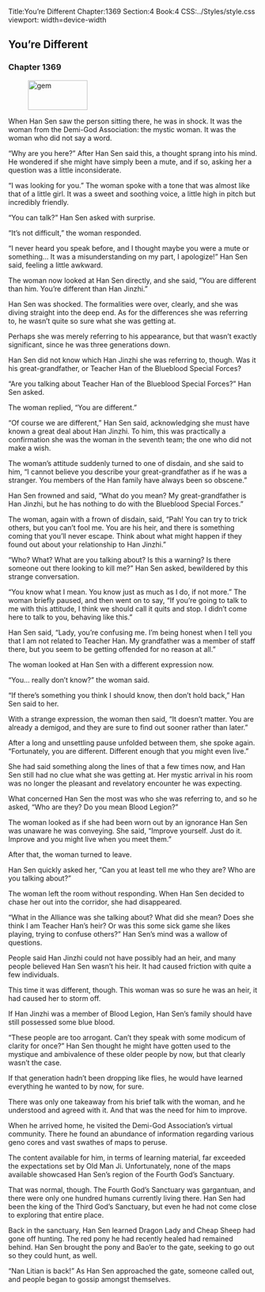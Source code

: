 Title:You’re Different 
Chapter:1369 
Section:4 
Book:4 
CSS:../Styles/style.css 
viewport: width=device-width
  
## You’re Different
### Chapter 1369
  
<figure>
	<img src="../Images/gem.gif" alt="gem" id="gem" width="120" height="60" />
</figure>
  

  
When Han Sen saw the person sitting there, he was in shock. It was the woman from the Demi-God Association: the mystic woman. It was the woman who did not say a word.

“Why are you here?” After Han Sen said this, a thought sprang into his mind. He wondered if she might have simply been a mute, and if so, asking her a question was a little inconsiderate.

“I was looking for you.” The woman spoke with a tone that was almost like that of a little girl. It was a sweet and soothing voice, a little high in pitch but incredibly friendly.

“You can talk?” Han Sen asked with surprise.

“It’s not difficult,” the woman responded.

“I never heard you speak before, and I thought maybe you were a mute or something… It was a misunderstanding on my part, I apologize!” Han Sen said, feeling a little awkward.

The woman now looked at Han Sen directly, and she said, “You are different than him. You’re different than Han Jinzhi.”

Han Sen was shocked. The formalities were over, clearly, and she was diving straight into the deep end. As for the differences she was referring to, he wasn’t quite so sure what she was getting at.

Perhaps she was merely referring to his appearance, but that wasn’t exactly significant, since he was three generations down.

Han Sen did not know which Han Jinzhi she was referring to, though. Was it his great-grandfather, or Teacher Han of the Blueblood Special Forces?

“Are you talking about Teacher Han of the Blueblood Special Forces?” Han Sen asked.

The woman replied, “You are different.”

“Of course we are different,” Han Sen said, acknowledging she must have known a great deal about Han Jinzhi. To him, this was practically a confirmation she was the woman in the seventh team; the one who did not make a wish.

The woman’s attitude suddenly turned to one of disdain, and she said to him, “I cannot believe you describe your great-grandfather as if he was a stranger. You members of the Han family have always been so obscene.”

Han Sen frowned and said, “What do you mean? My great-grandfather is Han Jinzhi, but he has nothing to do with the Blueblood Special Forces.”

The woman, again with a frown of disdain, said, “Pah! You can try to trick others, but you can’t fool me. You are his heir, and there is something coming that you’ll never escape. Think about what might happen if they found out about your relationship to Han Jinzhi.”

“Who? What? What are you talking about? Is this a warning? Is there someone out there looking to kill me?” Han Sen asked, bewildered by this strange conversation.

“You know what I mean. You know just as much as I do, if not more.” The woman briefly paused, and then went on to say, “If you’re going to talk to me with this attitude, I think we should call it quits and stop. I didn’t come here to talk to you, behaving like this.”

Han Sen said, “Lady, you’re confusing me. I’m being honest when I tell you that I am not related to Teacher Han. My grandfather was a member of staff there, but you seem to be getting offended for no reason at all.”

The woman looked at Han Sen with a different expression now.

“You… really don’t know?” the woman said.

“If there’s something you think I should know, then don’t hold back,” Han Sen said to her.

With a strange expression, the woman then said, “It doesn’t matter. You are already a demigod, and they are sure to find out sooner rather than later.”

After a long and unsettling pause unfolded between them, she spoke again. “Fortunately, you are different. Different enough that you might even live.”

She had said something along the lines of that a few times now, and Han Sen still had no clue what she was getting at. Her mystic arrival in his room was no longer the pleasant and revelatory encounter he was expecting.

What concerned Han Sen the most was who she was referring to, and so he asked, “Who are they? Do you mean Blood Legion?”

The woman looked as if she had been worn out by an ignorance Han Sen was unaware he was conveying. She said, “Improve yourself. Just do it. Improve and you might live when you meet them.”

After that, the woman turned to leave.

Han Sen quickly asked her, “Can you at least tell me who they are? Who are you talking about?”

The woman left the room without responding. When Han Sen decided to chase her out into the corridor, she had disappeared.

“What in the Alliance was she talking about? What did she mean? Does she think I am Teacher Han’s heir? Or was this some sick game she likes playing, trying to confuse others?” Han Sen’s mind was a wallow of questions.

People said Han Jinzhi could not have possibly had an heir, and many people believed Han Sen wasn’t his heir. It had caused friction with quite a few individuals.

This time it was different, though. This woman was so sure he was an heir, it had caused her to storm off.

If Han Jinzhi was a member of Blood Legion, Han Sen’s family should have still possessed some blue blood.

“These people are too arrogant. Can’t they speak with some modicum of clarity for once?” Han Sen thought he might have gotten used to the mystique and ambivalence of these older people by now, but that clearly wasn’t the case.

If that generation hadn’t been dropping like flies, he would have learned everything he wanted to by now, for sure.

There was only one takeaway from his brief talk with the woman, and he understood and agreed with it. And that was the need for him to improve.

When he arrived home, he visited the Demi-God Association’s virtual community. There he found an abundance of information regarding various geno cores and vast swathes of maps to peruse.

The content available for him, in terms of learning material, far exceeded the expectations set by Old Man Ji. Unfortunately, none of the maps available showcased Han Sen’s region of the Fourth God’s Sanctuary.

That was normal, though. The Fourth God’s Sanctuary was gargantuan, and there were only one hundred humans currently living there. Han Sen had been the king of the Third God’s Sanctuary, but even he had not come close to exploring that entire place.

Back in the sanctuary, Han Sen learned Dragon Lady and Cheap Sheep had gone off hunting. The red pony he had recently healed had remained behind. Han Sen brought the pony and Bao’er to the gate, seeking to go out so they could hunt, as well.

“Nan Litian is back!” As Han Sen approached the gate, someone called out, and people began to gossip amongst themselves.